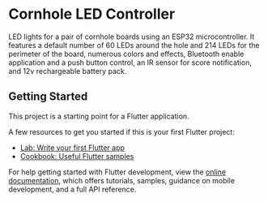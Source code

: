 # Cornhole LED Controller

LED lights for a pair of cornhole boards using an ESP32 microcontroller. It features a default number of 60 LEDs around the hole and 214 LEDs for the perimeter of the board, numerous colors and effects, Bluetooth enable application and a push button control, an IR sensor for score notification, and 12v rechargeable battery pack.

## Getting Started

This project is a starting point for a Flutter application.

A few resources to get you started if this is your first Flutter project:

- [Lab: Write your first Flutter app](https://docs.flutter.dev/get-started/codelab)
- [Cookbook: Useful Flutter samples](https://docs.flutter.dev/cookbook)

For help getting started with Flutter development, view the
[online documentation](https://docs.flutter.dev/), which offers tutorials,
samples, guidance on mobile development, and a full API reference.
